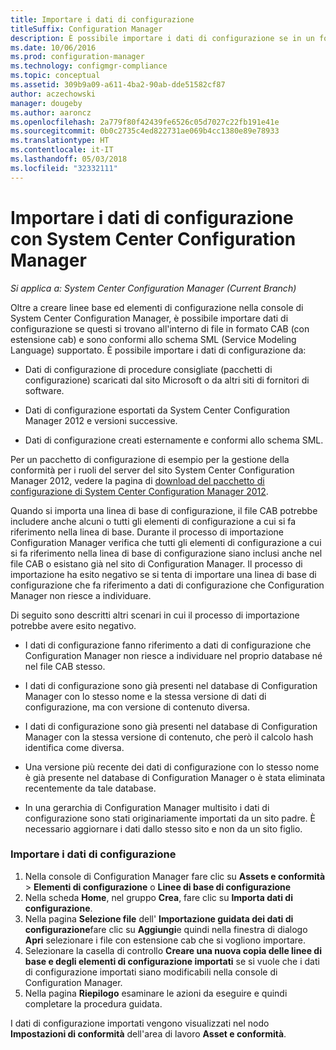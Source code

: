 ```yaml
---
title: Importare i dati di configurazione
titleSuffix: Configuration Manager
description: È possibile importare i dati di configurazione se in un formato di file CAB e conformi allo schema SML (Service Modeling Language) supportato.
ms.date: 10/06/2016
ms.prod: configuration-manager
ms.technology: configmgr-compliance
ms.topic: conceptual
ms.assetid: 309b9a09-a611-4ba2-90ab-dde51582cf87
author: aczechowski
manager: dougeby
ms.author: aaroncz
ms.openlocfilehash: 2a779f80f42439fe6526c05d7027c22fb191e41e
ms.sourcegitcommit: 0b0c2735c4ed822731ae069b4cc1380e89e78933
ms.translationtype: HT
ms.contentlocale: it-IT
ms.lasthandoff: 05/03/2018
ms.locfileid: "32332111"
---
```

# <a name="import-configuration-data-with-system-center-configuration-manager"></a>Importare i dati di configurazione con System Center Configuration Manager

*Si applica a: System Center Configuration Manager (Current Branch)*

Oltre a creare linee base ed elementi di configurazione nella console di System Center Configuration Manager, è possibile importare dati di configurazione se questi si trovano all'interno di file in formato CAB (con estensione cab) e sono conformi allo schema SML (Service Modeling Language) supportato. È possibile importare i dati di configurazione da:  

-   Dati di configurazione di procedure consigliate (pacchetti di configurazione) scaricati dal sito Microsoft o da altri siti di fornitori di software.  

-   Dati di configurazione esportati da System Center Configuration Manager 2012 e versioni successive.  

-   Dati di configurazione creati esternamente e conformi allo schema SML.  

 Per un pacchetto di configurazione di esempio per la gestione della conformità per i ruoli del server del sito System Center Configuration Manager 2012, vedere la pagina di [download del pacchetto di configurazione di System Center Configuration Manager 2012](http://www.microsoft.com/en-us/download/details.aspx?id=30710&WT.mc_id=rss_alldownloads_all).  

Quando si importa una linea di base di configurazione, il file CAB potrebbe includere anche alcuni o tutti gli elementi di configurazione a cui si fa riferimento nella linea di base. Durante il processo di importazione Configuration Manager verifica che tutti gli elementi di configurazione a cui si fa riferimento nella linea di base di configurazione siano inclusi anche nel file CAB o esistano già nel sito di Configuration Manager. Il processo di importazione ha esito negativo se si tenta di importare una linea di base di configurazione che fa riferimento a dati di configurazione che Configuration Manager non riesce a individuare.  

Di seguito sono descritti altri scenari in cui il processo di importazione potrebbe avere esito negativo.  

-   I dati di configurazione fanno riferimento a dati di configurazione che Configuration Manager non riesce a individuare nel proprio database né nel file CAB stesso.  

-   I dati di configurazione sono già presenti nel database di Configuration Manager con lo stesso nome e la stessa versione di dati di configurazione, ma con versione di contenuto diversa.  

-   I dati di configurazione sono già presenti nel database di Configuration Manager con la stessa versione di contenuto, che però il calcolo hash identifica come diversa.  

-   Una versione più recente dei dati di configurazione con lo stesso nome è già presente nel database di Configuration Manager o è stata eliminata recentemente da tale database.  

-   In una gerarchia di Configuration Manager multisito i dati di configurazione sono stati originariamente importati da un sito padre. È necessario aggiornare i dati dallo stesso sito e non da un sito figlio.  

### <a name="import-configuration-data"></a>Importare i dati di configurazione  

1.  Nella console di Configuration Manager fare clic su **Assets e conformità** > **Elementi di configurazione** o **Linee di base di configurazione**
2.  Nella scheda **Home**, nel gruppo **Crea**, fare clic su **Importa dati di configurazione**.  
3.  Nella pagina **Selezione file** dell' **Importazione guidata dei dati di configurazione**fare clic su **Aggiungi**e quindi nella finestra di dialogo **Apri** selezionare i file con estensione cab che si vogliono importare.  
4.  Selezionare la casella di controllo **Creare una nuova copia delle linee di base e degli elementi di configurazione importati** se si vuole che i dati di configurazione importati siano modificabili nella console di Configuration Manager.  
5.  Nella pagina **Riepilogo** esaminare le azioni da eseguire e quindi completare la procedura guidata.  

I dati di configurazione importati vengono visualizzati nel nodo **Impostazioni di conformità** dell'area di lavoro **Asset e conformità**.  
